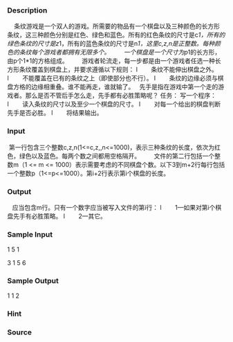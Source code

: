 
### Description

    条纹游戏是一个双人的游戏。所需要的物品有一个棋盘以及三种颜色的长方形条纹，这三种颜色分别是红色、绿色和蓝色。所有的红色条纹的尺寸是c*1，所有的绿色条纹的尺寸是z*1，所有的蓝色条纹的尺寸是n*1，这里c,z,n是正整数。每种颜色的条纹每个游戏者都拥有无限多个。
       一个棋盘是一个尺寸为p*1的长方形，由p个1*1的方格组成。
       游戏者轮流走，每一步都是由一个游戏者任选一种长方形条纹覆盖到棋盘上，并要求遵循以下规则：
l        条纹不能伸出棋盘之外。
l        不能覆盖在已有的条纹之上（即使部分也不行）。
l        条纹的边缘必须与棋盘方格的边缘相重叠。谁不能再走，谁就输了。
 
先手是指在游戏中第一个走的游戏者。那么是否不管后手怎么走，先手都有必胜策略呢？
任务：
写一个程序：
l        读入条纹的尺寸以及至少一个棋盘的尺寸。
l        对每一个给出的棋盘判断先手是否必胜。
l        将结果输出。
 
### Input
 第一行包含三个整数c,z,n(1<=c,z,,n<=1000)，表示三种条纹的长度，依次为红色，绿色以及蓝色。每两个数之间都用空格隔开。
       文件的第二行包括一个整数m（1 <= m <= 1000）表示需要考虑的不同棋盘个数。以下3到m+2行每行包括一个整数p（1<=p<=1000）。第i+2行表示第i个棋盘的长度。
 
### Output
   应当包含m行。只有一个数字应当被写入文件的第i行：
l        1—如果对第i个棋盘先手有必胜策略。
l        2—其它。
 
### Sample Input
1 5 1


3 
1 
5 
6 



### Sample Output
 
1
1 
2

### Hint

### Source
